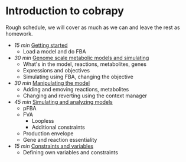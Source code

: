 # Introduction to cobrapy

Rough schedule, we will cover as much as we can and leave the rest as homework.

- *15 min* [Getting started](cobrapy-01-getting-started.ipynb)
  - Load a model and do FBA
- *30 min* [Genome scale metabolic models and simulating](cobrapy-02-genome-scale-metabolic-models.ipynb)
  - What's in the model, reactions, metabolites, genes
  - Expressions and objectives
  - Simulating using FBA, changing the objective
- *30 min* [Manipulating the model](cobrapy-03-manipulating-the-model.ipynb)
  - Adding and emoving reactions, metabolites
  - Changing and reverting using the context manager
- *45 min* [Simulating and analyzing models](cobrapy-04-simulating-and-analyzing-metabolic-models.ipynb)
  - pFBA
  - FVA
      - Loopless
      - Additional constraints
  - Production envelope
  - Gene and reaction essentiality
- *15 min* [Constraints and variables](cobrapy-05-advanced-constraints-objectives.ipynb)
  - Defining own variables and constraints
